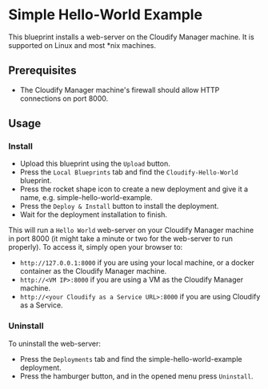 # Simple Hello-World Example

This blueprint installs a web-server on the Cloudify Manager machine. It is supported on Linux and most *nix machines.

## Prerequisites

- The Cloudify Manager machine's firewall should allow HTTP connections on port 8000.


## Usage
 
### Install 

- Upload this blueprint using the `Upload` button.
- Press the `Local Blueprints` tab and find the `Cloudify-Hello-World` blueprint. 
- Press the rocket shape icon to create a new deployment and give it a name, e.g. simple-hello-world-example.
- Press the `Deploy & Install` button to install the deployment. 
- Wait for the deployment installation to finish.

This will run a `Hello World` web-server on your Cloudify Manager machine in port 8000 (it might take a minute or two for the web-server to run properly). 
To access it, simply open your browser to:

 * `http://127.0.0.1:8000` if you are using your local machine, or a docker container as the Cloudify Manager machine.
 * `http://<VM IP>:8000` if you are using a VM as the Cloudify Manager machine.
 * `http://<your Cloudify as a Service URL>:8000` if you are using Cloudify as a Service.

### Uninstall
To uninstall the web-server:

- Press the `Deployments` tab and find the simple-hello-world-example deployment.
- Press the hamburger button, and in the opened menu press `Uninstall`.

